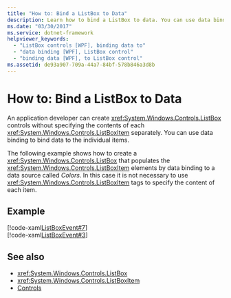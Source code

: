```yaml
---
title: "How to: Bind a ListBox to Data"
description: Learn how to bind a ListBox to data. You can use data binding to bind data to the individual items. See the included code examples in XAML.
ms.date: "03/30/2017"
ms.service: dotnet-framework
helpviewer_keywords: 
  - "ListBox controls [WPF], binding data to"
  - "data binding [WPF], ListBox control"
  - "binding data [WPF], to ListBox control"
ms.assetid: de93a907-709a-44a7-84bf-578b846a3d8b
---
```

# How to: Bind a ListBox to Data

An application developer can create <xref:System.Windows.Controls.ListBox> controls without specifying the contents of each <xref:System.Windows.Controls.ListBoxItem> separately. You can use data binding to bind data to the individual items.  
  
 The following example shows how to create a <xref:System.Windows.Controls.ListBox> that populates the <xref:System.Windows.Controls.ListBoxItem> elements by data binding to a data source called *Colors*. In this case it is not necessary to use <xref:System.Windows.Controls.ListBoxItem> tags to specify the content of each item.  
  
## Example  

 [!code-xaml[ListBoxEvent#7](~/samples/snippets/csharp/VS_Snippets_Wpf/ListBoxEvent/CSharp/Pane1.xaml#7)]  
[!code-xaml[ListBoxEvent#3](~/samples/snippets/csharp/VS_Snippets_Wpf/ListBoxEvent/CSharp/Pane1.xaml#3)]  
  
## See also

- <xref:System.Windows.Controls.ListBox>
- <xref:System.Windows.Controls.ListBoxItem>
- [Controls](../advanced/optimizing-performance-controls.md)
